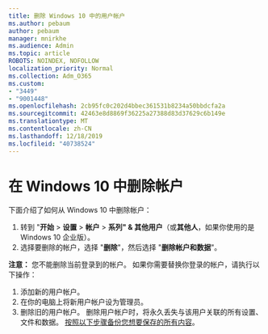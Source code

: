 ```yaml
---
title: 删除 Windows 10 中的用户帐户
ms.author: pebaum
author: pebaum
manager: mnirkhe
ms.audience: Admin
ms.topic: article
ROBOTS: NOINDEX, NOFOLLOW
localization_priority: Normal
ms.collection: Adm_O365
ms.custom:
- "3449"
- "9001448"
ms.openlocfilehash: 2cb95fc0c202d4bbec361531b8234a50bbdcfa2a
ms.sourcegitcommit: 42463e8d8869f36225a27388d83d37629c6b149e
ms.translationtype: MT
ms.contentlocale: zh-CN
ms.lasthandoff: 12/18/2019
ms.locfileid: "40738524"
---
```

# <a name="remove-an-account-in-windows-10"></a>在 Windows 10 中删除帐户

下面介绍了如何从 Windows 10 中删除帐户：

1. 转到 "**开始** > **设置** > **帐户** > **系列" & 其他用户**（或**其他人**，如果你使用的是 Windows 10 企业版）。
2. 选择要删除的帐户，选择 "**删除**"，然后选择 "**删除帐户和数据**"。
 
**注意：** 您不能删除当前登录到的帐户。  如果你需要替换你登录的帐户，请执行以下操作：

1. 添加新的用户帐户。
2. 在你的电脑上将新用户帐户设为管理员。
3. 删除旧的用户帐户。 删除用户帐户时，将永久丢失与该用户关联的所有设置、文件和数据。 [按照以下步骤备份您想要保存的所有内容](https://support.microsoft.com/help/4027408/windows-10-backup-and-restore)。